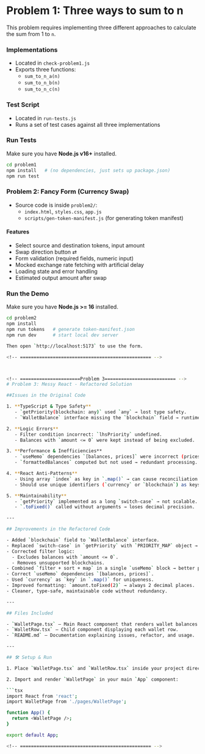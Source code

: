 <!-- ======================Problem 1========================= -->

# Problem 1: Three ways to sum to n

This problem requires implementing three different approaches to calculate the sum from 1 to `n`.

### Implementations

- Located in `check-problem1.js`
- Exports three functions:
  - `sum_to_n_a(n)`
  - `sum_to_n_b(n)`
  - `sum_to_n_c(n)`

### Test Script

- Located in `run-tests.js`
- Runs a set of test cases against all three implementations

### Run Tests

Make sure you have **Node.js v16+** installed.

```bash
cd problem1
npm install   # (no dependencies, just sets up package.json)
npm run test
```

<!-- ================================================ -->

<!-- ======================== Problem 2======================== -->

### Problem 2: Fancy Form (Currency Swap)

- Source code is inside `problem2/`:
  - `index.html`, `styles.css`, `app.js`
  - `scripts/gen-token-manifest.js` (for generating token manifest)

#### Features

- Select source and destination tokens, input amount
- Swap direction button ⇄
- Form validation (required fields, numeric input)
- Mocked exchange rate fetching with artificial delay
- Loading state and error handling
- Estimated output amount after swap

### Run the Demo

Make sure you have **Node.js >= 16** installed.

````bash
cd problem2
npm install
npm run tokens   # generate token-manifest.json
npm run dev      # start local dev server

Then open `http://localhost:5173` to use the form.

<!-- ================================================ -->



<!-- ======================Problem 3========================== -->
# Problem 3: Messy React - Refactored Solution

##Issues in the Original Code

1. **TypeScript & Type Safety**
   - `getPriority(blockchain: any)` used `any` → lost type safety.
   - `WalletBalance` interface missing the `blockchain` field → runtime errors when accessing `balance.blockchain`.

2. **Logic Errors**
   - Filter condition incorrect: `lhsPriority` undefined.
   - Balances with `amount <= 0` were kept instead of being excluded.

3. **Performance & Inefficiencies**
   - `useMemo` dependencies `[balances, prices]` were incorrect (prices unused in filter/sort) → unnecessary recomputation.
   - `formattedBalances` computed but not used → redundant processing.

4. **React Anti-Patterns**
   - Using array `index` as key in `.map()` → can cause reconciliation issues.
   - Should use unique identifiers (`currency` or `blockchain`) as keys.

5. **Maintainability**
   - `getPriority` implemented as a long `switch-case` → not scalable.
   - `.toFixed()` called without arguments → loses decimal precision.

---

## Improvements in the Refactored Code

- Added `blockchain` field to `WalletBalance` interface.
- Replaced `switch-case` in `getPriority` with `PRIORITY_MAP` object → easy to extend.
- Corrected filter logic:
  - Excludes balances with `amount <= 0`.
  - Removes unsupported blockchains.
- Combined `filter + sort + map` in a single `useMemo` block → better performance.
- Correct `useMemo` dependencies `[balances, prices]`.
- Used `currency` as `key` in `.map()` for uniqueness.
- Improved formatting: `amount.toFixed(2)` → always 2 decimal places.
- Cleaner, type-safe, maintainable code without redundancy.

---

## Files Included

- `WalletPage.tsx` – Main React component that renders wallet balances.
- `WalletRow.tsx` – Child component displaying each wallet row.
- `README.md` – Documentation explaining issues, refactor, and usage.

---

## 🛠 Setup & Run

1. Place `WalletPage.tsx` and `WalletRow.tsx` inside your project directory (e.g., `src/pages` or `src/components`).

2. Import and render `WalletPage` in your main `App` component:

```tsx
import React from 'react';
import WalletPage from './pages/WalletPage';

function App() {
  return <WalletPage />;
}

export default App;

<!-- ================================================ -->
````
